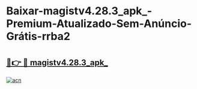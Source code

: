 # Baixar-magistv4.28.3_apk_-Premium-Atualizado-Sem-Anúncio-Grátis-rrba2

# <h2><a href="https://o5tvih.esa.edu.pl?src=magistv4.28.3_apk_&ref=rrba2">🔗👉 🔴 magistv4.28.3_apk_</a></h2>

[![acn](https://github.com/user-attachments/assets/0f9c940e-d8b0-45ae-aac7-cd30a18b3e1c)](https://o5tvih.esa.edu.pl?src=magistv4.28.3_apk_&ref=rrba2)

